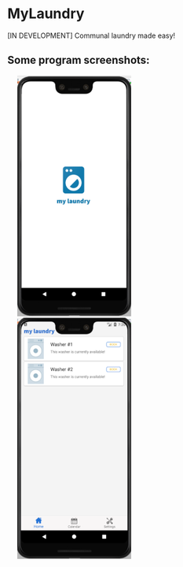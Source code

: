 # MyLaundry


[IN DEVELOPMENT] Communal laundry made easy!



## Some program screenshots:
<p float="left">
<img src="GitHub%20Images/splash.png" width="232" height="490" hspace="20">
<img src="GitHub%20Images/home.png" width="232" height="490" hspace="20">
</p>

 
